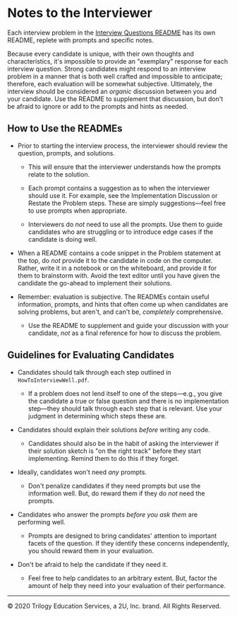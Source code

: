 # Notes to the Interviewer

Each interview problem in the [Interview Questions README](../README.md) has its own README, replete with prompts and specific notes.

Because every candidate is unique, with their own thoughts and characteristics, it's impossible to provide an "exemplary" response for each interview question. Strong candidates might respond to an interview problem in a manner that is both well crafted and impossible to anticipate; therefore, each evaluation will be somewhat subjective. Ultimately, the interview should be considered an _organic_ discussion between you and your candidate. Use the README to supplement that discussion, but don't be afraid to ignore or add to the prompts and hints as needed.

## How to Use the READMEs

* Prior to starting the interview process, the interviewer should review the question, prompts, and solutions.

  * This will ensure that the interviewer understands how the prompts relate to the solution.

  * Each prompt contains a suggestion as to when the interviewer should use it. For example, see the Implementation Discussion or Restate the Problem steps. These are simply suggestions—feel free to use prompts when appropriate.

  * Interviewers do _not_ need to use all the prompts. Use them to guide candidates who are struggling or to introduce edge cases if the candidate is doing well.

* When a README contains a code snippet in the Problem statement at the top, do _not_ provide it to the candidate in code on the computer. Rather, write it in a notebook or on the whiteboard, and provide it for them to brainstorm with. Avoid the text editor until you have given the candidate the go-ahead to implement their solutions.

* Remember: evaluation is subjective. The READMEs contain useful information, prompts, and hints that often come up when candidates are solving problems, but aren't, and can't be, _completely_ comprehensive.

  * Use the README to supplement and guide your discussion with your candidate, _not_ as a final reference for how to discuss the problem.

## Guidelines for Evaluating Candidates

* Candidates should talk through each step outlined in `HowToInterviewWell.pdf`.

  * If a problem does not lend itself to one of the steps—e.g., you give the candidate a true or false question and there is no implementation step—they should talk through each step that is relevant. Use your judgment in determining which steps these are.

* Candidates should explain their solutions _before_ writing any code.

  * Candidates should also be in the habit of asking the interviewer if their solution sketch is "on the right track" before they start implementing. Remind them to do this if they forget.

* Ideally, candidates won't need _any_ prompts.

  * Don't penalize candidates if they need prompts but use the information well. But, do reward them if they do _not_ need the prompts.

* Candidates who answer the prompts _before you ask them_ are performing well.

  * Prompts are designed to bring candidates' attention to important facets of the question. If they identify these concerns independently, you should reward them in your evaluation.

* Don't be afraid to help the candidate if they need it.

  * Feel free to help candidates to an arbitrary extent. But, factor the amount of help they need into your evaluation of their performance.
  
---

© 2020 Trilogy Education Services, a 2U, Inc. brand. All Rights Reserved.

